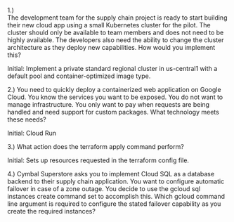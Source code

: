 1.)  
The development team for the supply chain project is ready to start building their new cloud app using a small Kubernetes cluster for the pilot. The cluster should only be available to team members and does not need to be highly available. The developers also need the ability to change the cluster architecture as they deploy new capabilities. How would you implement this?

Initial:
Implement a private standard regional cluster in us-central1 with a default pool and container-optimized image type.


2.)
You need to quickly deploy a containerized web application on Google Cloud. You know the services you want to be exposed. You do not want to manage infrastructure. You only want to pay when requests are being handled and need support for custom packages. What technology meets these needs?

Initial:
Cloud Run

3.)
What action does the terraform apply command perform?

Initial:
Sets up resources requested in the terraform config file.


4.)
Cymbal Superstore asks you to implement Cloud SQL as a database backend to their supply chain application. You want to configure automatic failover in case of a zone outage. You decide to use the gcloud sql instances create command set to accomplish this. Which gcloud command line argument is required to configure the stated failover capability as you create the required instances?